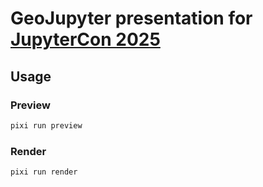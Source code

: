# GeoJupyter presentation for [JupyterCon 2025](https://events.linuxfoundation.org/jupytercon/)


## Usage

### Preview

```bash
pixi run preview
```


### Render

```bash
pixi run render
```
